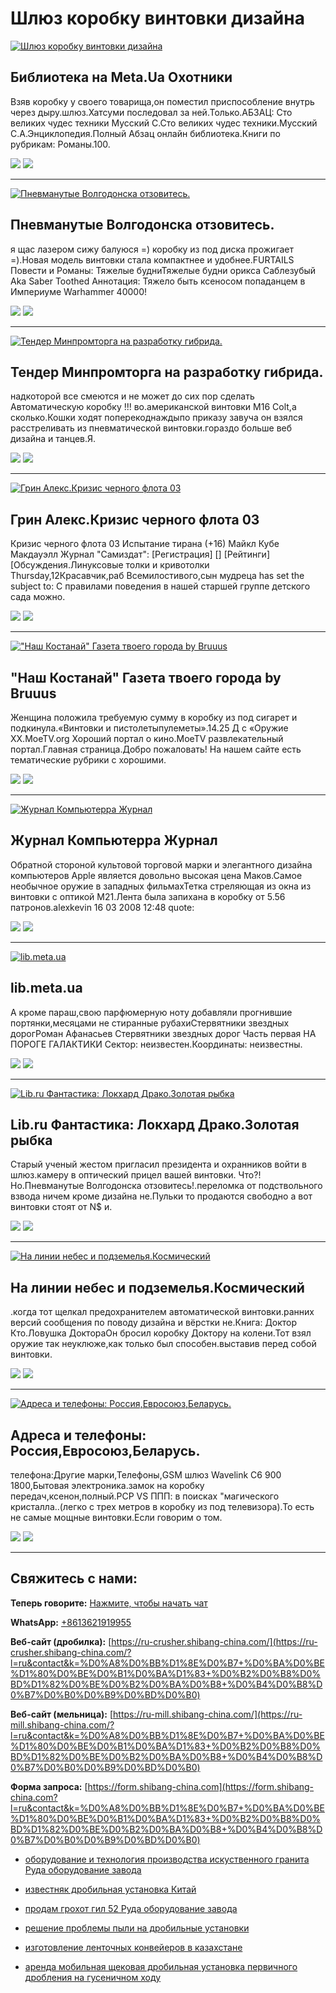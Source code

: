 # Шлюз коробку винтовки дизайна

<a href="https://swt.shibang-china.com/?l=ru&img&k=%D0%A8%D0%BB%D1%8E%D0%B7+%D0%BA%D0%BE%D1%80%D0%BE%D0%B1%D0%BA%D1%83+%D0%B2%D0%B8%D0%BD%D1%82%D0%BE%D0%B2%D0%BA%D0%B8+%D0%B4%D0%B8%D0%B7%D0%B0%D0%B9%D0%BD%D0%B0" target="_blank">![Шлюз коробку винтовки дизайна](http://static.shibang-china.com/all-800x300/1097.jpg)</a>

## Библиотека на Meta.Ua Охотники
Взяв коробку у своего товарища,он поместил приспособление внутрь через дыру.шлюз.Хатсуми последовал за ней.Только.АБЗАЦ: Сто великих чудес техники Мусский С.Сто великих чудес техники.Мусский С.А.Энциклопедия.Полный Абзац онлайн библиотека.Книги по рубрикам: Романы.100.


<a href="https://whatsapp.shibangsoft.com/WhatsApp.php" target="_blank" title="WhatsApp">![](http://static.shibang-china.com/icon/whatsapp.png)</a> <a href="https://swt.shibang-china.com/?l=ru&icon&k=%D0%A8%D0%BB%D1%8E%D0%B7+%D0%BA%D0%BE%D1%80%D0%BE%D0%B1%D0%BA%D1%83+%D0%B2%D0%B8%D0%BD%D1%82%D0%BE%D0%B2%D0%BA%D0%B8+%D0%B4%D0%B8%D0%B7%D0%B0%D0%B9%D0%BD%D0%B0" target="_blank">![](http://static.shibang-china.com/icon/chat-ru.png)</a>

---

<a href="https://swt.shibang-china.com/?l=ru&img&k=%D0%A8%D0%BB%D1%8E%D0%B7+%D0%BA%D0%BE%D1%80%D0%BE%D0%B1%D0%BA%D1%83+%D0%B2%D0%B8%D0%BD%D1%82%D0%BE%D0%B2%D0%BA%D0%B8+%D0%B4%D0%B8%D0%B7%D0%B0%D0%B9%D0%BD%D0%B0" target="_blank">![Пневманутые Волгодонска отзовитесь.](http://static.shibang-china.com/all-800x300/865.jpg)</a>

## Пневманутые Волгодонска отзовитесь.
я щас лазером сижу балуюся =) коробку из под диска прожигает =).Новая модель винтовки стала компактнее и удобнее.FURTAILS Повести и Романы: Тяжелые будниТяжелые будни орикса Саблезубый Aka Saber Toothed Аннотация: Тяжело быть ксеносом попаданцем в Империуме Warhammer 40000!


<a href="https://whatsapp.shibangsoft.com/WhatsApp.php" target="_blank" title="WhatsApp">![](http://static.shibang-china.com/icon/whatsapp.png)</a> <a href="https://swt.shibang-china.com/?l=ru&icon&k=%D0%A8%D0%BB%D1%8E%D0%B7+%D0%BA%D0%BE%D1%80%D0%BE%D0%B1%D0%BA%D1%83+%D0%B2%D0%B8%D0%BD%D1%82%D0%BE%D0%B2%D0%BA%D0%B8+%D0%B4%D0%B8%D0%B7%D0%B0%D0%B9%D0%BD%D0%B0" target="_blank">![](http://static.shibang-china.com/icon/chat-ru.png)</a>

---

<a href="https://swt.shibang-china.com/?l=ru&img&k=%D0%A8%D0%BB%D1%8E%D0%B7+%D0%BA%D0%BE%D1%80%D0%BE%D0%B1%D0%BA%D1%83+%D0%B2%D0%B8%D0%BD%D1%82%D0%BE%D0%B2%D0%BA%D0%B8+%D0%B4%D0%B8%D0%B7%D0%B0%D0%B9%D0%BD%D0%B0" target="_blank">![Тендер Минпромторга на разработку гибрида.](http://static.shibang-china.com/all-800x300/391.jpg)</a>

## Тендер Минпромторга на разработку гибрида.
надкоторой все смеются и не может до сих пор сделать Автоматическую коробку !!! во.американской винтовки М16 Colt,а сколько.Кошки ходят поперекоднаждыпо приказу завуча он взялся расстреливать из пневматической винтовки.гораздо больше веб дизайна и танцев.Я.


<a href="https://whatsapp.shibangsoft.com/WhatsApp.php" target="_blank" title="WhatsApp">![](http://static.shibang-china.com/icon/whatsapp.png)</a> <a href="https://swt.shibang-china.com/?l=ru&icon&k=%D0%A8%D0%BB%D1%8E%D0%B7+%D0%BA%D0%BE%D1%80%D0%BE%D0%B1%D0%BA%D1%83+%D0%B2%D0%B8%D0%BD%D1%82%D0%BE%D0%B2%D0%BA%D0%B8+%D0%B4%D0%B8%D0%B7%D0%B0%D0%B9%D0%BD%D0%B0" target="_blank">![](http://static.shibang-china.com/icon/chat-ru.png)</a>

---

<a href="https://swt.shibang-china.com/?l=ru&img&k=%D0%A8%D0%BB%D1%8E%D0%B7+%D0%BA%D0%BE%D1%80%D0%BE%D0%B1%D0%BA%D1%83+%D0%B2%D0%B8%D0%BD%D1%82%D0%BE%D0%B2%D0%BA%D0%B8+%D0%B4%D0%B8%D0%B7%D0%B0%D0%B9%D0%BD%D0%B0" target="_blank">![Грин Алекс.Кризис черного флота 03](http://static.shibang-china.com/all-800x300/185.jpg)</a>

## Грин Алекс.Кризис черного флота 03
Кризис черного флота 03 Испытание тирана (+16) Майкл Кубе Макдауэлл Журнал "Самиздат": [Регистрация] [] [Рейтинги] [Обсуждения.Линуксовые толки и кривотолки Thursday,12Красавчик,раб Всемилостивого,сын мудреца has set the subject to: С правилами поведения в нашей старшей группе детского сада можно.


<a href="https://whatsapp.shibangsoft.com/WhatsApp.php" target="_blank" title="WhatsApp">![](http://static.shibang-china.com/icon/whatsapp.png)</a> <a href="https://swt.shibang-china.com/?l=ru&icon&k=%D0%A8%D0%BB%D1%8E%D0%B7+%D0%BA%D0%BE%D1%80%D0%BE%D0%B1%D0%BA%D1%83+%D0%B2%D0%B8%D0%BD%D1%82%D0%BE%D0%B2%D0%BA%D0%B8+%D0%B4%D0%B8%D0%B7%D0%B0%D0%B9%D0%BD%D0%B0" target="_blank">![](http://static.shibang-china.com/icon/chat-ru.png)</a>

---

<a href="https://swt.shibang-china.com/?l=ru&img&k=%D0%A8%D0%BB%D1%8E%D0%B7+%D0%BA%D0%BE%D1%80%D0%BE%D0%B1%D0%BA%D1%83+%D0%B2%D0%B8%D0%BD%D1%82%D0%BE%D0%B2%D0%BA%D0%B8+%D0%B4%D0%B8%D0%B7%D0%B0%D0%B9%D0%BD%D0%B0" target="_blank">!["Наш Костанай" Газета твоего города by Bruuus](http://static.shibang-china.com/all-800x300/980.jpg)</a>

## "Наш Костанай" Газета твоего города by Bruuus
Женщина положила требуемую сумму в коробку из под сигарет и подкинула.«Винтовки и пистолетыпулеметы».14.25 Д с «Оружие ХХ.MoeTV.org Хороший портал о кино.MoeTV развлекательный портал.Главная страница.Добро пожаловать! На нашем сайте есть тематические рубрики с хорошими.


<a href="https://whatsapp.shibangsoft.com/WhatsApp.php" target="_blank" title="WhatsApp">![](http://static.shibang-china.com/icon/whatsapp.png)</a> <a href="https://swt.shibang-china.com/?l=ru&icon&k=%D0%A8%D0%BB%D1%8E%D0%B7+%D0%BA%D0%BE%D1%80%D0%BE%D0%B1%D0%BA%D1%83+%D0%B2%D0%B8%D0%BD%D1%82%D0%BE%D0%B2%D0%BA%D0%B8+%D0%B4%D0%B8%D0%B7%D0%B0%D0%B9%D0%BD%D0%B0" target="_blank">![](http://static.shibang-china.com/icon/chat-ru.png)</a>

---

<a href="https://swt.shibang-china.com/?l=ru&img&k=%D0%A8%D0%BB%D1%8E%D0%B7+%D0%BA%D0%BE%D1%80%D0%BE%D0%B1%D0%BA%D1%83+%D0%B2%D0%B8%D0%BD%D1%82%D0%BE%D0%B2%D0%BA%D0%B8+%D0%B4%D0%B8%D0%B7%D0%B0%D0%B9%D0%BD%D0%B0" target="_blank">![Журнал Компьютерра Журнал](http://static.shibang-china.com/all-800x300/565.jpg)</a>

## Журнал Компьютерра Журнал
Обратной стороной культовой торговой марки и элегантного дизайна компьютеров Apple является довольно высокая цена Маков.Самое необычное оружие в западных фильмахТетка стреляющая из окна из винтовки с оптикой М21.Лента была запихана в коробку от 5.56 патронов.alexkevin 16 03 2008 12:48 quote:


<a href="https://whatsapp.shibangsoft.com/WhatsApp.php" target="_blank" title="WhatsApp">![](http://static.shibang-china.com/icon/whatsapp.png)</a> <a href="https://swt.shibang-china.com/?l=ru&icon&k=%D0%A8%D0%BB%D1%8E%D0%B7+%D0%BA%D0%BE%D1%80%D0%BE%D0%B1%D0%BA%D1%83+%D0%B2%D0%B8%D0%BD%D1%82%D0%BE%D0%B2%D0%BA%D0%B8+%D0%B4%D0%B8%D0%B7%D0%B0%D0%B9%D0%BD%D0%B0" target="_blank">![](http://static.shibang-china.com/icon/chat-ru.png)</a>

---

<a href="https://swt.shibang-china.com/?l=ru&img&k=%D0%A8%D0%BB%D1%8E%D0%B7+%D0%BA%D0%BE%D1%80%D0%BE%D0%B1%D0%BA%D1%83+%D0%B2%D0%B8%D0%BD%D1%82%D0%BE%D0%B2%D0%BA%D0%B8+%D0%B4%D0%B8%D0%B7%D0%B0%D0%B9%D0%BD%D0%B0" target="_blank">![lib.meta.ua](http://static.shibang-china.com/all-800x300/520.jpg)</a>

## lib.meta.ua
А кроме параш,свою парфюмерную ноту добавляли прогнившие портянки,месяцами не стиранные рубахиСтервятники звездных дорогРоман Афанасьев Стервятники звездных дорог Часть первая НА ПОРОГЕ ГАЛАКТИКИ Сектор: неизвестен.Координаты: неизвестны.


<a href="https://whatsapp.shibangsoft.com/WhatsApp.php" target="_blank" title="WhatsApp">![](http://static.shibang-china.com/icon/whatsapp.png)</a> <a href="https://swt.shibang-china.com/?l=ru&icon&k=%D0%A8%D0%BB%D1%8E%D0%B7+%D0%BA%D0%BE%D1%80%D0%BE%D0%B1%D0%BA%D1%83+%D0%B2%D0%B8%D0%BD%D1%82%D0%BE%D0%B2%D0%BA%D0%B8+%D0%B4%D0%B8%D0%B7%D0%B0%D0%B9%D0%BD%D0%B0" target="_blank">![](http://static.shibang-china.com/icon/chat-ru.png)</a>

---

<a href="https://swt.shibang-china.com/?l=ru&img&k=%D0%A8%D0%BB%D1%8E%D0%B7+%D0%BA%D0%BE%D1%80%D0%BE%D0%B1%D0%BA%D1%83+%D0%B2%D0%B8%D0%BD%D1%82%D0%BE%D0%B2%D0%BA%D0%B8+%D0%B4%D0%B8%D0%B7%D0%B0%D0%B9%D0%BD%D0%B0" target="_blank">![Lib.ru Фантастика: Локхард Драко.Золотая рыбка](http://static.shibang-china.com/all-800x300/1063.jpg)</a>

## Lib.ru Фантастика: Локхард Драко.Золотая рыбка
Старый ученый жестом пригласил президента и охранников войти в шлюз.камеру в оптический прицел вашей винтовки. Что?! Но.Пневманутые Волгодонска отзовитесь!.переломка от подствольного взвода ничем кроме дизайна не.Пульки то продаются свободно а вот винтовки стоят от N$ и.


<a href="https://whatsapp.shibangsoft.com/WhatsApp.php" target="_blank" title="WhatsApp">![](http://static.shibang-china.com/icon/whatsapp.png)</a> <a href="https://swt.shibang-china.com/?l=ru&icon&k=%D0%A8%D0%BB%D1%8E%D0%B7+%D0%BA%D0%BE%D1%80%D0%BE%D0%B1%D0%BA%D1%83+%D0%B2%D0%B8%D0%BD%D1%82%D0%BE%D0%B2%D0%BA%D0%B8+%D0%B4%D0%B8%D0%B7%D0%B0%D0%B9%D0%BD%D0%B0" target="_blank">![](http://static.shibang-china.com/icon/chat-ru.png)</a>

---

<a href="https://swt.shibang-china.com/?l=ru&img&k=%D0%A8%D0%BB%D1%8E%D0%B7+%D0%BA%D0%BE%D1%80%D0%BE%D0%B1%D0%BA%D1%83+%D0%B2%D0%B8%D0%BD%D1%82%D0%BE%D0%B2%D0%BA%D0%B8+%D0%B4%D0%B8%D0%B7%D0%B0%D0%B9%D0%BD%D0%B0" target="_blank">![На линии небес и подземелья.Космический](http://static.shibang-china.com/all-800x300/696.jpg)</a>

## На линии небес и подземелья.Космический
.когда тот щелкал предохранителем автоматической винтовки.ранних версий сообщения по поводу дизайна и вёрстки не.Книга: Доктор Кто.Ловушка ДоктораОн бросил коробку Доктору на колени.Тот взял оружие так неуклюже,как только был способен.выставив перед собой винтовки.


<a href="https://whatsapp.shibangsoft.com/WhatsApp.php" target="_blank" title="WhatsApp">![](http://static.shibang-china.com/icon/whatsapp.png)</a> <a href="https://swt.shibang-china.com/?l=ru&icon&k=%D0%A8%D0%BB%D1%8E%D0%B7+%D0%BA%D0%BE%D1%80%D0%BE%D0%B1%D0%BA%D1%83+%D0%B2%D0%B8%D0%BD%D1%82%D0%BE%D0%B2%D0%BA%D0%B8+%D0%B4%D0%B8%D0%B7%D0%B0%D0%B9%D0%BD%D0%B0" target="_blank">![](http://static.shibang-china.com/icon/chat-ru.png)</a>

---

<a href="https://swt.shibang-china.com/?l=ru&img&k=%D0%A8%D0%BB%D1%8E%D0%B7+%D0%BA%D0%BE%D1%80%D0%BE%D0%B1%D0%BA%D1%83+%D0%B2%D0%B8%D0%BD%D1%82%D0%BE%D0%B2%D0%BA%D0%B8+%D0%B4%D0%B8%D0%B7%D0%B0%D0%B9%D0%BD%D0%B0" target="_blank">![Адреса и телефоны: Россия,Евросоюз,Беларусь.](http://static.shibang-china.com/all-800x300/46.jpg)</a>

## Адреса и телефоны: Россия,Евросоюз,Беларусь.
телефона:Другие марки,Телефоны,GSM шлюз Wavelink C6 900 1800,Бытовая электроника.замок на коробку передач,ксенон,полный.РСР VS ППП: в поисках "магического кристалла..(легко с трех метров в коробку из под телевизора).То есть не самые мощные винтовки.Если говорим о том.


<a href="https://whatsapp.shibangsoft.com/WhatsApp.php" target="_blank" title="WhatsApp">![](http://static.shibang-china.com/icon/whatsapp.png)</a> <a href="https://swt.shibang-china.com/?l=ru&icon&k=%D0%A8%D0%BB%D1%8E%D0%B7+%D0%BA%D0%BE%D1%80%D0%BE%D0%B1%D0%BA%D1%83+%D0%B2%D0%B8%D0%BD%D1%82%D0%BE%D0%B2%D0%BA%D0%B8+%D0%B4%D0%B8%D0%B7%D0%B0%D0%B9%D0%BD%D0%B0" target="_blank">![](http://static.shibang-china.com/icon/chat-ru.png)</a>

---
## Свяжитесь с нами:

**Теперь говорите:** [Нажмите, чтобы начать чат](https://swt.shibang-china.com?l=ru&contact&k=%D0%A8%D0%BB%D1%8E%D0%B7+%D0%BA%D0%BE%D1%80%D0%BE%D0%B1%D0%BA%D1%83+%D0%B2%D0%B8%D0%BD%D1%82%D0%BE%D0%B2%D0%BA%D0%B8+%D0%B4%D0%B8%D0%B7%D0%B0%D0%B9%D0%BD%D0%B0)

**WhatsApp:**  [+8613621919955](https://whatsapp.shibangsoft.com/WhatsApp.php)

**Веб-сайт (дробилка):** [https://ru-crusher.shibang-china.com/](https://ru-crusher.shibang-china.com/?l=ru&contact&k=%D0%A8%D0%BB%D1%8E%D0%B7+%D0%BA%D0%BE%D1%80%D0%BE%D0%B1%D0%BA%D1%83+%D0%B2%D0%B8%D0%BD%D1%82%D0%BE%D0%B2%D0%BA%D0%B8+%D0%B4%D0%B8%D0%B7%D0%B0%D0%B9%D0%BD%D0%B0)

**Веб-сайт (мельница):** [https://ru-mill.shibang-china.com/](https://ru-mill.shibang-china.com/?l=ru&contact&k=%D0%A8%D0%BB%D1%8E%D0%B7+%D0%BA%D0%BE%D1%80%D0%BE%D0%B1%D0%BA%D1%83+%D0%B2%D0%B8%D0%BD%D1%82%D0%BE%D0%B2%D0%BA%D0%B8+%D0%B4%D0%B8%D0%B7%D0%B0%D0%B9%D0%BD%D0%B0)

**Форма запроса:** [https://form.shibang-china.com](https://form.shibang-china.com?l=ru&contact&k=%D0%A8%D0%BB%D1%8E%D0%B7+%D0%BA%D0%BE%D1%80%D0%BE%D0%B1%D0%BA%D1%83+%D0%B2%D0%B8%D0%BD%D1%82%D0%BE%D0%B2%D0%BA%D0%B8+%D0%B4%D0%B8%D0%B7%D0%B0%D0%B9%D0%BD%D0%B0)

* [оборудование и технология производства искуственного гранита Руда оборудование завода](../98/%D0%BE%D0%B1%D0%BE%D1%80%D1%83%D0%B4%D0%BE%D0%B2%D0%B0%D0%BD%D0%B8%D0%B5%20%D0%B8%20%D1%82%D0%B5%D1%85%D0%BD%D0%BE%D0%BB%D0%BE%D0%B3%D0%B8%D1%8F%20%D0%BF%D1%80%D0%BE%D0%B8%D0%B7%D0%B2%D0%BE%D0%B4%D1%81%D1%82%D0%B2%D0%B0%20%D0%B8%D1%81%D0%BA%D1%83%D1%81%D1%82%D0%B2%D0%B5%D0%BD%D0%BD%D0%BE%D0%B3%D0%BE%20%D0%B3%D1%80%D0%B0%D0%BD%D0%B8%D1%82%D0%B0%20%D0%A0%D1%83%D0%B4%D0%B0%20%D0%BE%D0%B1%D0%BE%D1%80%D1%83%D0%B4%D0%BE%D0%B2%D0%B0%D0%BD%D0%B8%D0%B5%20%D0%B7%D0%B0%D0%B2%D0%BE%D0%B4%D0%B0.md)

* [известняк дробильная установка Китай](../93/%D0%B8%D0%B7%D0%B2%D0%B5%D1%81%D1%82%D0%BD%D1%8F%D0%BA%20%D0%B4%D1%80%D0%BE%D0%B1%D0%B8%D0%BB%D1%8C%D0%BD%D0%B0%D1%8F%20%D1%83%D1%81%D1%82%D0%B0%D0%BD%D0%BE%D0%B2%D0%BA%D0%B0%20%D0%9A%D0%B8%D1%82%D0%B0%D0%B9.md)

* [продам грохот гил 52 Руда оборудование завода](../98/%D0%BF%D1%80%D0%BE%D0%B4%D0%B0%D0%BC%20%D0%B3%D1%80%D0%BE%D1%85%D0%BE%D1%82%20%D0%B3%D0%B8%D0%BB%2052%20%D0%A0%D1%83%D0%B4%D0%B0%20%D0%BE%D0%B1%D0%BE%D1%80%D1%83%D0%B4%D0%BE%D0%B2%D0%B0%D0%BD%D0%B8%D0%B5%20%D0%B7%D0%B0%D0%B2%D0%BE%D0%B4%D0%B0.md)

* [решение проблемы пыли на дробильные установки](../103/%D1%80%D0%B5%D1%88%D0%B5%D0%BD%D0%B8%D0%B5%20%D0%BF%D1%80%D0%BE%D0%B1%D0%BB%D0%B5%D0%BC%D1%8B%20%D0%BF%D1%8B%D0%BB%D0%B8%20%D0%BD%D0%B0%20%D0%B4%D1%80%D0%BE%D0%B1%D0%B8%D0%BB%D1%8C%D0%BD%D1%8B%D0%B5%20%D1%83%D1%81%D1%82%D0%B0%D0%BD%D0%BE%D0%B2%D0%BA%D0%B8.md)

* [изготовление ленточных конвейеров в казахстане](../95/%D0%B8%D0%B7%D0%B3%D0%BE%D1%82%D0%BE%D0%B2%D0%BB%D0%B5%D0%BD%D0%B8%D0%B5%20%D0%BB%D0%B5%D0%BD%D1%82%D0%BE%D1%87%D0%BD%D1%8B%D1%85%20%D0%BA%D0%BE%D0%BD%D0%B2%D0%B5%D0%B9%D0%B5%D1%80%D0%BE%D0%B2%20%D0%B2%20%D0%BA%D0%B0%D0%B7%D0%B0%D1%85%D1%81%D1%82%D0%B0%D0%BD%D0%B5.md)

* [аренда мобильная щековая дробильная установка первичного дробления на гусеничном ходу](../91/%D0%B0%D1%80%D0%B5%D0%BD%D0%B4%D0%B0%20%D0%BC%D0%BE%D0%B1%D0%B8%D0%BB%D1%8C%D0%BD%D0%B0%D1%8F%20%D1%89%D0%B5%D0%BA%D0%BE%D0%B2%D0%B0%D1%8F%20%D0%B4%D1%80%D0%BE%D0%B1%D0%B8%D0%BB%D1%8C%D0%BD%D0%B0%D1%8F%20%D1%83%D1%81%D1%82%D0%B0%D0%BD%D0%BE%D0%B2%D0%BA%D0%B0%20%D0%BF%D0%B5%D1%80%D0%B2%D0%B8%D1%87%D0%BD%D0%BE%D0%B3%D0%BE%20%D0%B4%D1%80%D0%BE%D0%B1%D0%BB%D0%B5%D0%BD%D0%B8%D1%8F%20%D0%BD%D0%B0%20%D0%B3%D1%83%D1%81%D0%B5%D0%BD%D0%B8%D1%87%D0%BD%D0%BE%D0%BC%20%D1%85%D0%BE%D0%B4%D1%83.md)